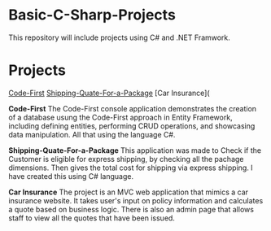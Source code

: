 # Basic-C-Sharp-Projects
This repository will include projects using C# and .NET Framwork.

# Projects

[Code-First](https://github.com/ayshadairi/CodeFistExample/tree/master/CodeFistExample)
[Shipping-Quate-For-a-Package](https://github.com/ayshadairi/shipping-quote-for-a-package/tree/master/shipping%20quote%20for%20a%20package)
[Car Insurance](



**Code-First**
The Code-First console application demonstrates the creation of a database usung the Code-First approach in Entity Framework, including defining entities, performing CRUD operations, and showcasing data manipulation. All that using the language C#.

**Shipping-Quate-For-a-Package**
This application was made to Check if the Customer is eligible for express shipping, by checking all the pachage dimensions. Then gives the total cost for shipping via express shipping. I have created this using C# language.

**Car Insurance**
The project is an MVC web application that mimics a car insurance website. It takes user's input on policy information and calculates a quote based on business logic. There is also an admin page that allows staff to view all the quotes that have been issued.
